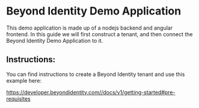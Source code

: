# Beyond Identity Demo Application
This demo application is made up of a nodejs backend and angular frontend. 
In this guide we will first construct a tenant, and then connect the Beyond Identity Demo Application to it.

## Instructions: 
You can find instructions to create a Beyond Identity tenant and use this example here: 

https://developer.beyondidentity.com//docs/v1/getting-started#pre-requisites
